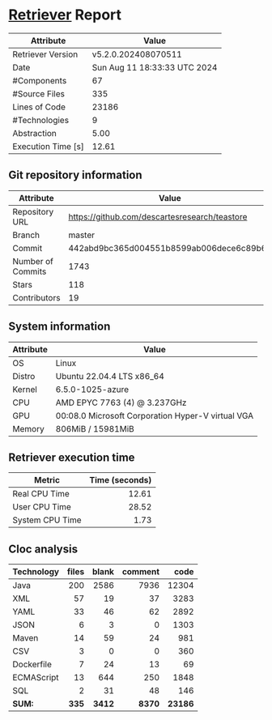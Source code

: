 # [Retriever](https://github.com/PalladioSimulator/Palladio-ReverseEngineering-Retriever) Report
| Attribute          | Value |
| ------------------ | ----- |
| Retriever Version  | v5.2.0.202408070511 |
| Date               | Sun Aug 11 18:33:33 UTC 2024 |
| #Components        | 67 |
| #Source Files      | 335 |
| Lines of Code      | 23186 |
| #Technologies      | 9 |
| Abstraction        | 5.00 |
| Execution Time [s] | 12.61 |

## Git repository information
|      Attribute    | Value |
| ----------------- | ----- |
| Repository URL    | https://github.com/descartesresearch/teastore |
| Branch            | master |
| Commit            | 442abd9bc365d004551b8599ab006dece6c89b6d |
| Number of Commits | 1743 |
| Stars             | 118 |
| Contributors      | 19 |


## System information
| Attribute | Value |
| --------- | ----- |
| OS | Linux  |
| Distro | Ubuntu 22.04.4 LTS x86_64  |
| Kernel | 6.5.0-1025-azure  |
| CPU | AMD EPYC 7763 (4) @ 3.237GHz  |
| GPU | 00:08.0 Microsoft Corporation Hyper-V virtual VGA  |
| Memory | 806MiB / 15981MiB  |

## Retriever execution time
| Metric | Time (seconds) |
| --- | ---: |
| Real CPU Time | 12.61 |
| User CPU Time | 28.52 |
| System CPU Time | 1.73 |
<!--
Explainations:
- __Real CPU Time__: actual time the command has run (can be less than total time spent in user and system mode for multi-threaded processes)
- __User CPU Time__: time the command has spent running in user mode
- __System CPU Time__: time the command has spent running in system or kernel mode
-->

## Cloc analysis

<!-- github.com/AlDanial/cloc v 1.90  T=1.35 s (299.3 files/s, 33423.7 lines/s) -->

|Technology|files|blank|comment|code|
|:-------|-------:|-------:|-------:|-------:|
|Java|200|2586|7936|12304|
|XML|57|19|37|3283|
|YAML|33|46|62|2892|
|JSON|6|3|0|1303|
|Maven|14|59|24|981|
|CSV|3|0|0|360|
|Dockerfile|7|24|13|69|
|ECMAScript|13|644|250|1848|
|SQL|2|31|48|146|
|**SUM:**|**335**|**3412**|**8370**|**23186**|
